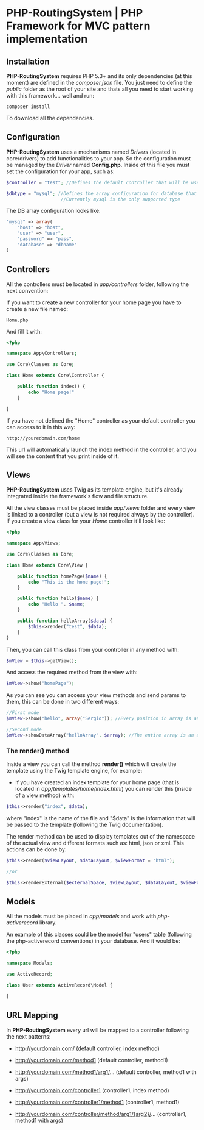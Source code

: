 # PHP-RoutingSystem | PHP Framework for MVC pattern implementation

## Installation

**PHP-RoutingSystem** requires PHP 5.3+ and its only dependencies (at this moment) are defined in the *composer.json* file.
You just need to define the *public* folder as the root of your site and thats all you need to start working with this framework... well and run:

```shell
composer install
```

To download all the dependencies.

## Configuration

**PHP-RoutingSystem** uses a mechanisms named *Drivers* (located in core/drivers) to add functionalities to your app. So the configuration must be managed by the *Driver* named **Config.php**. Inside of this file you must set the configuration for your app, such as:

```php
$controller = "test"; //Defines the default controller that will be used by the app.

$dbtype = "mysql"; //Defines the array configuration for database that must be used.
                    //Currently mysql is the only supported type
```

The DB array configuration looks like:

```php
"mysql" => array(
    "host" => "host",
    "user" => "user",
    "password" => "pass",
    "database" => "dbname"
)
```

## Controllers

All the controllers must be located in *app/controllers* folder, following the next convention:

If you want to create a new controller for your home page you have to create a new file named:

```
Home.php
```

And fill it with:

```php
<?php

namespace App\Controllers;

use Core\Classes as Core;

class Home extends Core\Controller {

    public function index() {
        echo "Home page!"
    }

}
```

If you have not defined the "Home" controller as your default controller you can access to it in this way:

```
http://youredomain.com/home
```

This url will automatically launch the index method in the controller, and you will see the content that you print inside of it.

## Views

**PHP-RoutingSystem** uses Twig as its template engine, but it's already integrated inside the framework's flow and file structure.

All the view classes must be placed inside *app/views* folder and every view is linked to a controller (but a view is not required always by the controller). If you create a view class for your *Home* controller it'll look like:

```php
<?php

namespace App\Views;

use Core\Classes as Core;

class Home extends Core\View {

    public function homePage($name) {
        echo "This is the home page!";
    }

    public function hello($name) {
        echo "Hello ". $name;
    }

    public function helloArray($data) {
        $this->render("test", $data);
    }
}
```

Then, you can call this class from your controller in any method with:

```php
$mView = $this->getView();
```

And access the required method from the view with:

```php
$mView->show("homePage");
```

As you can see you can access your view methods and send params to them, this can be done in two different ways:

```php
//First mode
$mView->show("hello", array("Sergio")); //Every position in array is an argument in the method

//Second mode
$mView->showDataArray("helloArray", $array); //The entire array is an argument in the method
```

### The **render()** method
Inside a view you can call the method **render()** which will create the template using the Twig template engine, for example:

* If you have created an index template for your home page (that is located in *app/templates/home/index.html*) you can render this (inside of a view method) with:

```php
$this->render("index", $data);
```
where "index" is the name of the file and "$data" is the information that will be passed to the template (following the Twig documentation).

The render method can be used to display templates out of the namespace of the actual view and different formats such as: html, json or xml. This actions can be done by:

```php
$this->render($viewLayout, $dataLayout, $viewFormat = "html");

//or

$this->renderExternal($externalSpace, $viewLayout, $dataLayout, $viewFormat = "html");
```

## Models

All the models must be placed in *app/models* and work with *php-activerecord* library.

An example of this classes could be the model for "users" table (following the php-activerecord conventions) in your database. And it would be:

```php
<?php

namespace Models;

use ActiveRecord;

class User extends ActiveRecord\Model {

}
```

## URL Mapping

In **PHP-RoutingSystem** every url will be mapped to a controller following the next patterns:

- http://yourdomain.com/ (default controller, index method)

- http://yourdomain.com/method1 (default controller, method1)
- http://yourdomain.com/method1/arg1/... (default controller, method1 with args)

- http://yourdomain.com/controller1 (controller1, index method)
- http://yourdomain.com/controller1/method1 (controller1, method1)
- http://yourdomain.com/controller/method/arg1/{arg2}/... (controller1, method1 with args)

